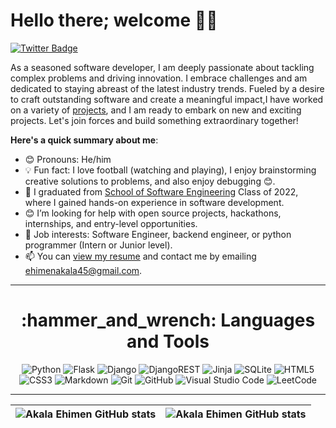 # Hello there; welcome 👋🏾

[![Twitter Badge](https://img.shields.io/badge/-@iamAkatzuki_47-1ca0f1?style=for-the-badge&logo=twitter&logoColor=white&link=https://twitter.com/EhimenEmmanuel6?t=moVyllwnCR0nlJxGeWu3aw&s=09)](https://x.com/Akatzuki_47?t=3CyGzEsmKr1_omPo_dG6rw&s=09)

As a seasoned software developer, I am deeply passionate about tackling complex problems and driving innovation. I embrace challenges and am dedicated to staying abreast of the latest industry trends. Fueled by a desire to craft outstanding software and create a meaningful impact,I have worked on a variety of [projects](https://github.com/Akalaehimen), and I am ready to embark on new and exciting projects. Let's join forces and build something extraordinary together!

**Here's a quick summary about me**:

- 😊 Pronouns: He/him
- 💡 Fun fact: I love football (watching and playing), I enjoy brainstorming creative solutions to problems, and also enjoy debugging 😊.
- 🌱 I graduated from [School of Software Engineering](https://altschoolafrica.com/schools/engineering) Class of 2022, where I gained hands-on experience in software development.
- 😊 I’m looking for help with open source projects, hackathons, internships, and entry-level opportunities.
- 💼 Job interests: Software Engineer, backend engineer, or python programmer (Intern or Junior level).
- 📫 You can [view my resume](#) and contact me by emailing ehimenakala45@gmail.com.

---
<h1 align="center">
  :hammer_and_wrench: Languages and Tools
</h1>
 
<div align="center">
  
  ![Python](https://img.shields.io/badge/python-3670A0?style=for-the-badge&logo=python&logoColor=ffdd54)
  ![Flask](https://img.shields.io/badge/flask-%23000.svg?style=for-the-badge&logo=flask&logoColor=white)
  ![Django](https://img.shields.io/badge/django-%23092E20.svg?style=for-the-badge&logo=django&logoColor=white)
  ![DjangoREST](https://img.shields.io/badge/DJANGO-REST-ff1709?style=for-the-badge&logo=django&logoColor=white&color=ff1709&labelColor=gray)
  ![Jinja](https://img.shields.io/badge/jinja-white.svg?style=for-the-badge&logo=jinja&logoColor=black)
  ![SQLite](https://img.shields.io/badge/sqlite-%2307405e.svg?style=for-the-badge&logo=sqlite&logoColor=white)
  ![HTML5](https://img.shields.io/badge/html5-%23E34F26.svg?style=for-the-badge&logo=html5&logoColor=white)
  ![CSS3](https://img.shields.io/badge/css3-%231572B6.svg?style=for-the-badge&logo=css3&logoColor=white)
  ![Markdown](https://img.shields.io/badge/markdown-%23000000.svg?style=for-the-badge&logo=markdown&logoColor=white)
  ![Git](https://img.shields.io/badge/git-%23F05033.svg?style=for-the-badge&logo=git&logoColor=white)
  ![GitHub](https://img.shields.io/badge/github-%23121011.svg?style=for-the-badge&logo=gitcrosoft-office&logoColor=white)
  ![Visual Studio Code](https://img.shields.io/badge/Visual%20Studio%20Code-0078d7.svg?style=for-the-badge&logo=visual-studio-code&logoColor=white)
  ![LeetCode](https://img.shields.io/badge/LeetCode-000000?style=for-the-badge&logo=LeetCode&logoColor=#d16c06)

---

| <img align="center" src="https://github-readme-stats.vercel.app/api?username=Akalaehimen&show_icons=true&include_all_commits=true&hide_border=true" alt="Akala Ehimen GitHub stats" /> | <img align="center" src="https://github-readme-stats.vercel.app/api/top-langs/?username=Akalaehimen&langs_count=8&layout=compact&hide_border=true" alt="Akala Ehimen GitHub stats" /> |
| ------------- | ------------- |
